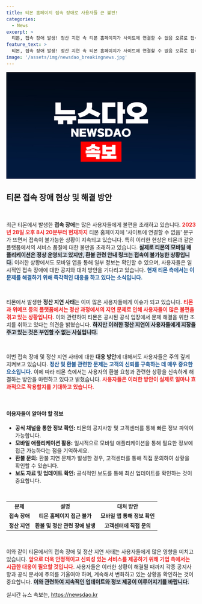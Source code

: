```yaml
---
title: 티몬 홈페이지 접속 장애로 사용자들 큰 불편!
categories:
  - News
excerpt: >
  티몬, 접속 장애 발생! 정산 지연 속 티몬 홈페이지가 사이트에 연결할 수 없음 오류로 접속이 불가능해졌다. 환불 안내 링크조차 닫히며 사용자 불만이 폭주하고 있다. 자세한 내용은 클릭하여 확인하세요!
feature_text: >
  티몬, 접속 장애 발생! 정산 지연 속 티몬 홈페이지가 사이트에 연결할 수 없음 오류로 접속이 불가능해졌다. 환불 안내 링크조차 닫히며 사용자 불만이 폭주하고 있다. 자세한 내용은 클릭하여 확인하세요!
image: '/assets/img/newsdao_breakingnews.jpg'
---
```


<p><img src="/assets/img/newsdao_breakingnews.jpg" alt="implanttips 속보" /></p>

<h2 data-ke-size="size26">티몬 접속 장애 현상 및 해결 방안</h2>

<p data-ke-size="size16">&nbsp;</p>

<p>최근 티몬에서 발생한 <strong>접속 장애</strong>는 많은 사용자들에게 불편을 초래하고 있습니다. <b><span style="color: #ee2323;">2023년 28일 오후 8시 20분부터 현재까지</span></b> 티몬 홈페이지에 '사이트에 연결할 수 없음' 문구가 뜨면서 접속이 불가능한 상황이 지속되고 있습니다. 특히 이러한 현상은 티몬과 같은 플랫폼에서의 서비스 품질에 대한 불만을 초래하고 있습니다. <b><span style="background-color: #21538527;">실제로 티몬의 모바일 애플리케이션은 정상 운영되고 있지만, 환불 관련 안내 링크는 접속이 불가능한 상황입니다.</span></b> 이러한 상황에서도 모바일 앱을 통해 일부 정보는 확인할 수 있으며, 사용자들은 일시적인 접속 장애에 대한 공지와 대처 방안을 기다리고 있습니다. <b><span style="color: #1a5490;">현재 티몬 측에서는 이 문제를 해결하기 위해 즉각적인 대응을 하고 있다는 소식입니다.</span></b></p>

<p data-ke-size="size16">&nbsp;</p>

<p>티몬에서 발생한 <strong>정산 지연 사태</strong>는 이미 많은 사용자들에게 이슈가 되고 있습니다. <b><span style="color: #ee2323;">티몬과 위메프 등의 플랫폼에서는 정산 과정에서의 지연 문제로 인해 사용자들이 많은 불편을 겪고 있는 상황입니다.</span></b> 이와 관련하여 티몬은 공시된 공식 입장에서 문제 해결을 위한 조치를 취하고 있다는 의견을 밝혔습니다. <b><span style="background-color: #21538527;">하지만 이러한 정산 지연이 사용자들에게 지장을 주고 있는 것은 부인할 수 없는 사실입니다.</span></b></p>

<p data-ke-size="size16">&nbsp;</p>

<p>이번 접속 장애 및 정산 지연 사태에 대한 <strong>대응 방안</strong>에 대해서도 사용자들은 주의 깊게 지켜보고 있습니다. <b><span style="color: #1a5490;">정산 및 환불 관련한 문제는 고객의 신뢰를 구축하는 데 매우 중요한 요소입니다.</span></b> 이에 따라 티몬 측에서는 사용자의 환불 요청과 관련한 상황을 신속하게 해결하는 방안을 마련하고 있다고 밝혔습니다. <b><span style="color: #ee2323;">사용자들은 이러한 방안이 실제로 얼마나 효과적으로 작용할지를 기대하고 있습니다.</span></b></p>

<p data-ke-size="size16">&nbsp;</p>

<h4>이용자들이 알아야 할 정보</h4>

<ul>
<li><b>공식 채널을 통한 정보 확인:</b> 티몬의 공지사항 및 고객센터를 통해 빠른 정보 파악이 가능합니다.</li>
<li><b>모바일 애플리케이션 활용:</b> 일시적으로 모바일 애플리케이션을 통해 필요한 정보에 접근 가능하다는 점을 기억하세요.</li>
<li><b>환불 문의:</b> 환불 지연 문제가 발생한 경우, 고객센터를 통해 직접 문의하여 상황을 확인할 수 있습니다.</li>
<li><b>보도 자료 및 업데이트 확인:</b> 공식적인 보도를 통해 최신 업데이트를 확인하는 것이 중요합니다.</li>
</ul>

<p data-ke-size="size16">&nbsp;</p>

<table style="width: 100%;">
<tr>
<td style="text-align: center; height: 17px;"><b>문제</b></td>
<td style="text-align: center; height: 17px;"><b>설명</b></td>
<td style="text-align: center; height: 17px;"><b>대처 방안</b></td>
</tr>
<tr>
<td style="text-align: center; height: 17px;"><b>접속 장애</b></td>
<td style="text-align: center; height: 17px;"><b>티몬 홈페이지 접근 불가</b></td>
<td style="text-align: center; height: 17px;"><b>모바일 앱 통해 정보 확인</b></td>
</tr>
<tr>
<td style="text-align: center; height: 17px;"><b>정산 지연</b></td>
<td style="text-align: center; height: 17px;"><b>환불 및 정산 관련 장애 발생</b></td>
<td style="text-align: center; height: 17px;"><b>고객센터에 직접 문의</b></td>
</tr>
</table>

<p data-ke-size="size16">&nbsp;</p>

<p>이와 같이 티몬에서의 접속 장애 및 정산 지연 사태는 사용자들에게 많은 영향을 미치고 있습니다. <b><span style="color: #ee2323;">앞으로 더욱 안정적이고 신뢰성 있는 서비스를 제공하기 위해 기업 측에서는 시급한 대응이 필요할 것입니다.</span></b> 사용자들은 이러한 상황이 해결될 때까지 각종 공지사항과 공식 문서에 주의를 기울여야 하며, 계속해서 변화하고 있는 상황을 확인하는 것이 중요합니다. <b><span style="background-color: #21538527;">이와 관련하여 지속적인 업데이트와 정보 제공이 이루어지기를 바랍니다.</span></b></p>
실시간 뉴스 속보는, <a href="https://newsdao.kr" rel="dofollow">https://newsdao.kr</a>


